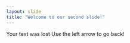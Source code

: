 ```yaml
---
layout: slide
title: "Welcome to our second slide!"
---
```

Your text was lost
Use the left arrow to go back!
